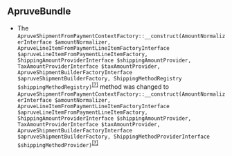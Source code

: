 ApruveBundle
------------
* The `ApruveShipmentFromPaymentContextFactory::__construct(AmountNormalizerInterface $amountNormalizer, ApruveLineItemFromPaymentLineItemFactoryInterface $apruveLineItemFromPaymentLineItemFactory, ShippingAmountProviderInterface $shippingAmountProvider, TaxAmountProviderInterface $taxAmountProvider, ApruveShipmentBuilderFactoryInterface $apruveShipmentBuilderFactory, ShippingMethodRegistry $shippingMethodRegistry)`<sup>[[?]](https://github.com/orocommerce/OroApruveBundle/tree/1.2.0/Apruve/Factory/Shipment/ApruveShipmentFromPaymentContextFactory.php#L35 "Oro\Bundle\ApruveBundle\Apruve\Factory\Shipment\ApruveShipmentFromPaymentContextFactory")</sup> method was changed to `ApruveShipmentFromPaymentContextFactory::__construct(AmountNormalizerInterface $amountNormalizer, ApruveLineItemFromPaymentLineItemFactoryInterface $apruveLineItemFromPaymentLineItemFactory, ShippingAmountProviderInterface $shippingAmountProvider, TaxAmountProviderInterface $taxAmountProvider, ApruveShipmentBuilderFactoryInterface $apruveShipmentBuilderFactory, ShippingMethodProviderInterface $shippingMethodProvider)`<sup>[[?]](https://github.com/orocommerce/OroApruveBundle/tree/1.3.0/Apruve/Factory/Shipment/ApruveShipmentFromPaymentContextFactory.php#L35 "Oro\Bundle\ApruveBundle\Apruve\Factory\Shipment\ApruveShipmentFromPaymentContextFactory")</sup>
